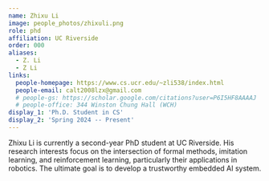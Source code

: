 ```yaml
---
name: Zhixu Li
image: people_photos/zhixuli.png
role: phd
affiliation: UC Riverside
order: 000
aliases:
  - Z. Li
  - Z Li
links:
  people-homepage: https://www.cs.ucr.edu/~zli538/index.html
  people-email: calt2008lzx@gmail.com
  # people-gs: https://scholar.google.com/citations?user=P6I5HF8AAAAJ
  # people-office: 344 Winston Chung Hall (WCH)
display_1: 'Ph.D. Student in CS'
display_2: 'Spring 2024 -- Present'
---
```


Zhixu Li is currently a second-year PhD student at UC Riverside. His research interests focus on the intersection of formal methods, imitation learning, and reinforcement learning, particularly their applications in robotics. The ultimate goal is to develop a trustworthy embedded AI system.